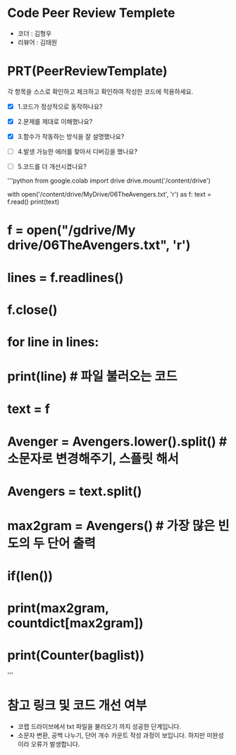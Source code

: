 # Code Peer Review Templete
- 코더 : 김형우
- 리뷰어 : 김태원


# PRT(PeerReviewTemplate)
각 항목을 스스로 확인하고 체크하고 확인하여 작성한 코드에 적용하세요.
- [x] 1.코드가 정상적으로 동작하나요?
- [x] 2.문제를 제대로 이해했나요?
- [x] 3.함수가 작동하는 방식을 잘 설명했나요?
- [ ] 4.발생 가능한 에러를 찾아서 디버깅을 했나요?
- [ ] 5.코드를 더 개선시켰나요?



'''python
from google.colab import drive
drive.mount('/content/drive')


with open('/content/drive/MyDrive/06TheAvengers.txt', 'r') as f:
  text = f.read()
print(text)

# f = open("/gdrive/My drive/06TheAvengers.txt", 'r')
# lines = f.readlines()
# f.close()
        
# for line in lines:
#   print(line)    # 파일 불러오는 코드

# text = f

# Avenger = Avengers.lower().split()         # 소문자로 변경해주기, 스플릿 해서 

# Avengers = text.split() # 
# max2gram = Avengers() # 가장 많은 빈도의 두 단어 출력 

# if(len())

# print(max2gram, countdict[max2gram])
# print(Counter(baglist))
'''

# 참고 링크 및 코드 개선 여부
- 코랩 드라이브에서 txt 파일을 불러오기 까지 성공한 단계입니다.
- 소문자 변환, 공백 나누기, 단어 개수 카운트 작성 과정이 보입니다. 하지만 미완성이라 오류가 발생합니다.
